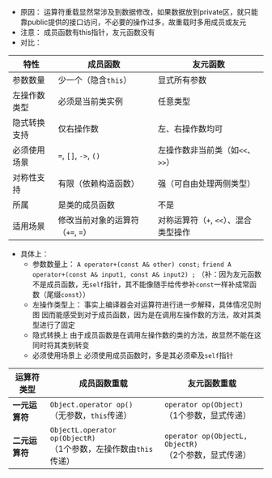 - 原因：
	运算符重载显然常涉及到数据修改，如果数据放到private区，就只能靠public提供的接口访问，不必要的操作过多，故重载时多用成员或友元
- 注意：
	成员函数有this指针，友元函数没有
- 对比：

| **特性** | **成员函数**              | **友元函数**                |
| ------ | --------------------- | ----------------------- |
| 参数数量   | 少一个（隐含`this`）         | 显式所有参数                  |
| 左操作数类型 | 必须是当前类实例              | 任意类型                    |
| 隐式转换支持 | 仅右操作数                 | 左、右操作数均可                |
| 必须使用场景 | `=`, `[]`, `->`, `()` | 左操作数非当前类（如`<<`、`>>`）    |
| 对称性支持  | 有限（依赖构造函数）            | 强（可自由处理两侧类型）            |
| 所属     | 是类的成员函数               | 不是                      |
| 适用场景   | 修改当前对象的运算符（`+=`, `=`） | 对称运算符（`+`, `<<`）、混合类型操作 |


- 具体上：
	- 参数数量上：
		`A operator+(const A& other) const;`
		`friend A operator+(const A& input1, const A& input2) ;`
		（补：因为友元函数不是成员函数，无`self`指针，其不能像随手给传参补`const`一样补成常函数（尾缀`const`））
	- 左操作类型上：
		事实上编译器会对运算符进行进一步解释，具体情况见附图
		因而能感受到对于成员函数，因为是在调用左操作数的方法，故对其类型进行了固定
	- 隐式转换上
		由于成员函数是在调用左操作数的类的方法，故显然不能在这同时将其类别转变
	- 必须使用场景上
		必须使用成员函数时，多是其必须牵及`self`指针

| **运算符类型** | **成员函数重载**                                             | **友元函数重载**                                     |
| --------- | ------------------------------------------------------ | ---------------------------------------------- |
| **一元运算符** | `Object.operator op()`<br>（无参数，`this`传递）               | `operator op(Object)`<br>（1个参数，显式传递）           |
| **二元运算符** | `ObjectL.operator op(ObjectR)`<br>（1个参数，左操作数由`this`传递） | `operator op(ObjectL, ObjectR)`<br>（2个参数，显式传递） |
	